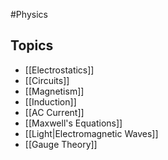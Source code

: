 #Physics
## Topics
* [[Electrostatics]]
* [[Circuits]]
* [[Magnetism]]
* [[Induction]]
* [[AC Current]]
* [[Maxwell's Equations]]
* [[Light|Electromagnetic Waves]]
* [[Gauge Theory]]